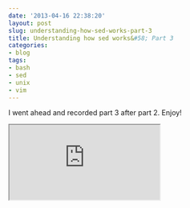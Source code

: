 ```yaml
---
date: '2013-04-16 22:38:20'
layout: post
slug: understanding-how-sed-works-part-3
title: Understanding how sed works&#58; Part 3
categories:
- blog
tags:
- bash
- sed
- unix
- vim
---
```


I went ahead and recorded part 3 after part 2. Enjoy!

<div class="youtube"><iframe src="http://www.youtube.com/embed/P4ZcBrJ38I8"></iframe></div>
